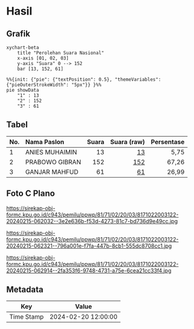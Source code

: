 # Hasil

## Grafik

```mermaid
xychart-beta
    title "Perolehan Suara Nasional"
    x-axis [01, 02, 03]
    y-axis "Suara" 0 --> 152
    bar [13, 152, 61]
```

```mermaid
%%{init: {"pie": {"textPosition": 0.5}, "themeVariables": {"pieOuterStrokeWidth": "5px"}} }%%
pie showData
    "1" : 13
    "2" : 152
    "3" : 61
```

## Tabel

| No. | Nama Paslon    | Suara | Suara (raw) | Persentase |
|:--- |:-------------- | -----:| -----------:| ----------:|
| 1   | ANIES MUHAIMIN | 13    | [13][p-1]   | 5,75       |
| 2   | PRABOWO GIBRAN | 152   | [152][p-2]  | 67,26      |
| 3   | GANJAR MAHFUD  | 61    | [61][p-3]   | 26,99      |


[p-1]: https://github.com/gigit-pemilu/pemilu-2024/blob/main/pilpres/hitung-suara/sub/81-maluku/sub/71-kota-ambon/sub/02-sirimau/sub/2003-batu-merah/sub/122-tps/sub/paslon-1.txt
[p-2]: https://github.com/gigit-pemilu/pemilu-2024/blob/main/pilpres/hitung-suara/sub/81-maluku/sub/71-kota-ambon/sub/02-sirimau/sub/2003-batu-merah/sub/122-tps/sub/paslon-2.txt
[p-3]: https://github.com/gigit-pemilu/pemilu-2024/blob/main/pilpres/hitung-suara/sub/81-maluku/sub/71-kota-ambon/sub/02-sirimau/sub/2003-batu-merah/sub/122-tps/sub/paslon-3.txt

## Foto C Plano

https://sirekap-obj-formc.kpu.go.id/c943/pemilu/ppwp/81/71/02/20/03/8171022003122-20240215-062032--3e2e636b-f53d-4273-81c7-bd736d9e49cc.jpg

https://sirekap-obj-formc.kpu.go.id/c943/pemilu/ppwp/81/71/02/20/03/8171022003122-20240215-062321--796a001e-f7fa-447b-8cb1-555dc8708cc1.jpg

https://sirekap-obj-formc.kpu.go.id/c943/pemilu/ppwp/81/71/02/20/03/8171022003122-20240215-062914--2fa353f6-9748-4731-a75e-6cea21cc33f4.jpg


## Metadata

| Key        | Value               |
| ---------- | ------------------- |
| Time Stamp | 2024-02-20 12:00:00 |



